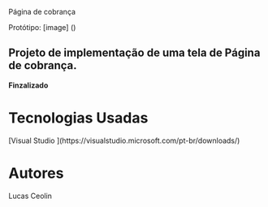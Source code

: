 Página de cobrança

Protótipo: 
[image] ()

<h2> Projeto de implementação de uma tela de Página de cobrança. </h2>

<b> Finzalizado </b>

<h1> <b> Tecnologias Usadas </b> </h1>
[Visual Studio ](https://visualstudio.microsoft.com/pt-br/downloads/)

<h1> <b> Autores </b> </h1>
Lucas Ceolin 
